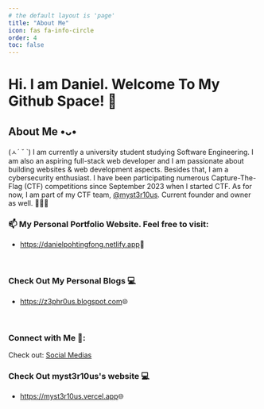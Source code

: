 ```yaml
---
# the default layout is 'page'
title: "About Me"
icon: fas fa-info-circle
order: 4
toc: false
---
```


# Hi. I am Daniel. Welcome To My Github Space! 🚀


## About Me •ᴗ•
(ㅅ´ ˘ `) I am currently a university student studying Software Engineering. I am also an aspiring full-stack web developer and I am passionate about building websites & web development aspects. Besides that, I am a cybersecurity enthusiast. I have been participating numerous Capture-The-Flag (CTF) competitions since September 2023 when I started CTF. As for now, I am part of my CTF team, <a href="https://github.com/myst3r10us">@myst3r10us</a>. Current founder and owner as well. 🙎🏻‍♂️ 
<br>

### 📫 My Personal Portfolio Website. Feel free to visit:
- <a href="https://danielpohtingfong.netlify.app">https://danielpohtingfong.netlify.app</a>💬
<br>

### Check Out My Personal Blogs 💻
- <a href="https://z3phr0us.blogspot.com">https://z3phr0us.blogspot.com</a>🌐
<br>

### Connect with Me 🔗:
<p align="left">
<span class="sm"> Check out: <a href="https://linktr.ee/Daniel3131" target="blank">Social Medias</a></span>
</p>

### Check Out myst3r10us's website 💻
- <a href="https://myst3r10us.vercel.app">https://myst3r10us.vercel.app</a>🌐
<br>
